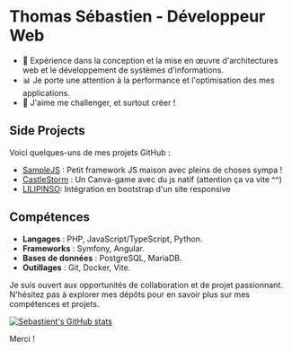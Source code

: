 # Thomas Sébastien - Développeur Web

- 💼 Expérience dans la conception et la mise en œuvre d'architectures web et le développement de systèmes d'informations.
- 📊 Je porte une attention à la performance et l'optimisation des mes applications.
- 🦾 J'aime me challenger, et surtout créer !

## Side Projects

Voici quelques-uns de mes projets GitHub :

- [SampleJS](https://github.com/SebastienThomasDEV/SimpleJs) : Petit framework JS maison avec pleins de choses sympa !
- [CastleStorm](https://sebastienthomasdev.github.io/CastleStorm/) : Un Canva-game avec du js natif (attention ça va vite ^^)
- [LILIPINSO](https://htmlpreview.github.io/?https://github.com/SebastienThomasDEV/LILIPINSO/blob/main/index.html): Intégration en bootstrap d'un site responsive

## Compétences 

- **Langages** : PHP, JavaScript/TypeScript, Python.
- **Frameworks** : Symfony, Angular.
- **Bases de données** : PostgreSQL, MariaDB.
- **Outillages** : Git, Docker, Vite.

Je suis ouvert aux opportunités de collaboration et de projet passionnant. 
N'hésitez pas à explorer mes dépôts pour en savoir plus sur mes compétences et projets.

[![Sebastient's GitHub stats](https://github-readme-stats.vercel.app/api?username=SebastienThomasDEV)](https://github.com/anuraghazra/github-readme-stats)

Merci !
